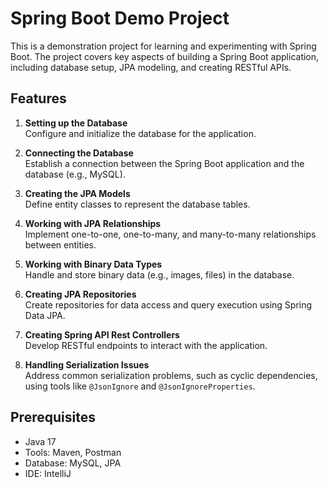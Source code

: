 # Spring Boot Demo Project

This is a demonstration project for learning and experimenting with Spring Boot. The project covers key aspects of building a Spring Boot application, including database setup, JPA modeling, and creating RESTful APIs.

## Features

1. **Setting up the Database**  
   Configure and initialize the database for the application.

2. **Connecting the Database**  
   Establish a connection between the Spring Boot application and the database (e.g., MySQL).

3. **Creating the JPA Models**  
   Define entity classes to represent the database tables.

4. **Working with JPA Relationships**  
   Implement one-to-one, one-to-many, and many-to-many relationships between entities.

5. **Working with Binary Data Types**  
   Handle and store binary data (e.g., images, files) in the database.

6. **Creating JPA Repositories**  
   Create repositories for data access and query execution using Spring Data JPA.

7. **Creating Spring API Rest Controllers**  
   Develop RESTful endpoints to interact with the application.

8. **Handling Serialization Issues**  
   Address common serialization problems, such as cyclic dependencies, using tools like `@JsonIgnore` and `@JsonIgnoreProperties`.

## Prerequisites

- Java 17
- Tools: Maven, Postman
- Database: MySQL, JPA
- IDE: IntelliJ
